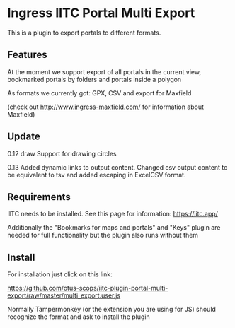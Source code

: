 # Ingress IITC Portal Multi Export
This is a plugin to export portals to different formats.

## Features
At the moment we support export of all portals in the current view, bookmarked portals by folders and portals inside a polygon

As formats we currently got: GPX, CSV and export for Maxfield

(check out http://www.ingress-maxfield.com/ for information about Maxfield)

## Update
0.12 draw Support for drawing circles

0.13 Added dynamic links to output content. Changed csv output content to be equivalent to tsv and added escaping in ExcelCSV format.

## Requirements
IITC needs to be installed. See this page for information: https://iitc.app/

Additionally the "Bookmarks for maps and portals" and "Keys" plugin are needed for full functionality but the plugin also runs without them

## Install
For installation just click on this link:

https://github.com/otus-scops/iitc-plugin-portal-multi-export/raw/master/multi_export.user.js

Normally Tampermonkey (or the extension you are using for JS) should recognize the format and ask to install the plugin
